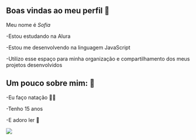 ## Boas vindas ao meu perfil 🖤


Meu nome é _Sofia_


-Estou estudando na Alura

-Estou me desenvolvendo na linguagem JavaScript

-Utilizo esse espaço para minha organização e compartilhamento dos meus projetos desenvolvidos


## Um pouco sobre mim: 🌟

-Eu faço natação 🏊‍♀️

-Tenho 15 anos

-E adoro ler 📖

![](https://media1.tenor.com/m/bphzSzTfcMEAAAAC/toddler-dive-child.gif)

